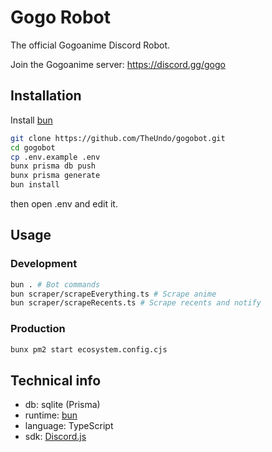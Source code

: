 # Gogo Robot

The official Gogoanime Discord Robot.

Join the Gogoanime server: https://discord.gg/gogo

## Installation

Install [bun](https://bun.sh)

```sh
git clone https://github.com/TheUndo/gogobot.git
cd gogobot
cp .env.example .env
bunx prisma db push
bunx prisma generate
bun install
```

then open .env and edit it.

## Usage

### Development

```sh
bun . # Bot commands
bun scraper/scrapeEverything.ts # Scrape anime
bun scraper/scrapeRecents.ts # Scrape recents and notify
```

### Production

```sh
bunx pm2 start ecosystem.config.cjs
```

## Technical info

- db: sqlite (Prisma)
- runtime: [bun](https://bun.sh)
- language: TypeScript
- sdk: [Discord.js](https://discord.js.org)
